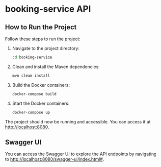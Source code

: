 # booking-service API


## How to Run the Project

Follow these steps to run the project:

1. Navigate to the project directory:
    ```bash
    cd booking-service
    ```

2. Clean and install the Maven dependencies:
    ```bash
    mvn clean install
    ```

3. Build the Docker containers:
    ```bash
    docker-compose build
    ```

4. Start the Docker containers:
    ```bash
    docker-compose up
    ```

The project should now be running and accessible. You can access it at [http://localhost:8080](http://localhost:8080).

## Swagger UI

You can access the Swagger UI to explore the API endpoints by navigating to [http://localhost:8080/swagger-ui/index.html#](http://localhost:8080/swagger-ui/index.html#).
